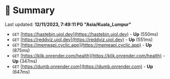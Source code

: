 # 📖 Summary
Last updated: **12/11/2023, 7:49:11 PG "Asia/Kuala_Lumpur"**

- `GET` [https://hastebin.ujol.dev](https://hastebin.ujol.dev) - **Up** (550ms)
- `GET` [https://reddviz.ujol.dev](https://reddviz.ujol.dev) - **Up** (551ms)
- `GET` [https://memeapi.cyclic.app](https://memeapi.cyclic.app) - **Up** (875ms)
- `GET` [https://klik.onrender.com/health](https://klik.onrender.com/health) - **Up** (347ms)
- `GET` [https://dumb.onrender.com](https://dumb.onrender.com) - **Up** (647ms)
